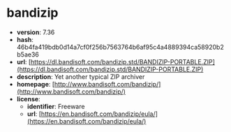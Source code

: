 # bandizip

- **version**: 7.36
- **hash**: 46b4fa419bdb0d14a7cf0f256b7563764b6af95c4a4889394ca58920b2b5ae36
- **url**: [https://dl.bandisoft.com/bandizip.std/BANDIZIP-PORTABLE.ZIP](https://dl.bandisoft.com/bandizip.std/BANDIZIP-PORTABLE.ZIP)
- **description**: Yet another typical ZIP archiver
- **homepage**: [http://www.bandisoft.com/bandizip/](http://www.bandisoft.com/bandizip/)
- **license**:
  - **identifier**: Freeware
  - **url**: [https://en.bandisoft.com/bandizip/eula/](https://en.bandisoft.com/bandizip/eula/)

